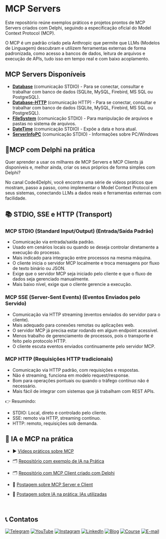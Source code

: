 # MCP Servers
Este repositório reúne exemplos práticos e projetos prontos de MCP Servers criados com Delphi, seguindo a especificação oficial do Model Context Protocol (MCP).

O MCP é um padrão criado pela Anthropic que permite que LLMs (Modelos de Linguagem) descubram e utilizem ferramentas externas de forma padronizada, como acesso a bancos de dados, leitura de arquivos e execução de APIs, tudo isso em tempo real e com baixo acoplamento.

## MCP Servers Disponíveis
- **[Database](https://github.com/Code4Delphi/mcp-servers/tree/master/Database)** (comunicação STDIO) - Para se conectar, consultar e trabalhar com banco de dados (SQLite, MySQL, Firebird, MS SQL ou PostgreSQL).
- **[Database-HTTP](https://github.com/Code4Delphi/mcp-servers/tree/master/Database-HTTP)** (comunicação HTTP) - Para se conectar, consultar e trabalhar com banco de dados (SQLite, MySQL, Firebird, MS SQL ou PostgreSQL).
- **[FileSystem](https://github.com/Code4Delphi/mcp-servers/tree/master/Filesystem)** (comunicação STDIO) - Para manipulação de arquivos e pastas no sistema de arquivos.
- **[DateTime](https://github.com/Code4Delphi/mcp-servers/tree/master/MCPDateTime)** (comunicação STDIO) - Expõe a data e hora atual.
- **[ServerInfoPC](https://github.com/Code4Delphi/mcp-servers/tree/master/ServerInfoPC)** (comunicação STDIO) - Informações sobre PC/Windows 
  
## 🚀MCP com Delphi na prática
Quer aprender a usar os milhares de MCP Servers e MCP Clients já disponíveis e, melhor ainda, criar os seus próprios de forma simples com Delphi?

No canal Code4Delphi, você encontra uma série de vídeos práticos que mostram, passo a passo, como implementar o Model Context Protocol em seus sistemas, conectando LLMs a dados reais e ferramentas externas com facilidade.

## 📚 STDIO, SSE e HTTP (Transport)
### MCP STDIO (Standard Input/Output) (Entrada/Saída Padrão)
- Comunicação via entrada/saída padrão.
- Usado em cenários locais ou quando se deseja controlar diretamente a execução do processo.
- Mais indicado para integração entre processos na mesma máquina.
- O cliente inicia o servidor MCP localmente e troca mensagens por fluxo de texto binário ou JSON.
- Exige que o servidor MCP seja iniciado pelo cliente e que o fluxo de dados seja gerenciado manualmente.
- Mais baixo nível, exige que o cliente gerencie a execução.

### MCP SSE (Server-Sent Events) (Eventos Enviados pelo Servido)
- Comunicação via HTTP streaming (eventos enviados do servidor para o cliente).
- Mais adequado para conexões remotas ou aplicações web.
- O servidor MCP já precisa estar rodando em algum endpoint acessível.
- Menos trabalho de gerenciamento de processos, pois o transporte é feito pelo protocolo HTTP.
- O cliente escuta eventos enviados continuamente pelo servidor MCP.

### MCP HTTP (Requisições HTTP tradicionais)
- Comunicação via HTTP padrão, com requisições e respostas.
- Não é streaming, funciona em modelo request/response.
- Bom para operações pontuais ou quando o tráfego contínuo não é necessário.
- Mais fácil de integrar com sistemas que já trabalham com REST APIs.

👉 Resumindo:
- STDIO: Local, direto e controlado pelo cliente.
- SSE: remoto via HTTP, streaming contínuo.
- HTTP: remoto, requisições sob demanda.


## 🔗 IA e MCP na prática
- ▶️ [Vídeos práticos sobre MCP](https://www.youtube.com/watch?v=G7H9_hGQ3Q8&list=PLLHSz4dOnnN237tIxJI10E5cy1dgXJxgP)

- 🗂️ [Repositório com exemplo de IA na Prática](https://github.com/Code4Delphi/ia-na-pratica)

- 🗂️ [Repositório com MCP Client criado com Delphi](https://github.com/Code4Delphi/mcp-client)

- 🌟 [Postagem sobre MCP Server e Client](https://code4delphi.com.br/blog/mcp/)

- 🌟 [Postagem sobre IA na prática: IAs utilizadas](https://code4delphi.com.br/blog/ia-na-pratica-ias-utilizadas/)

<br/>

## 📞 Contatos
[![Telegram](https://img.shields.io/badge/Telegram-Join-blue?logo=telegram)](https://t.me/Code4Delphi)
[![YouTube](https://img.shields.io/badge/YouTube-Join-red?logo=youtube&logoColor=red)](https://www.youtube.com/@code4delphi)
[![Instagram](https://img.shields.io/badge/Intagram-Follow-red?logo=instagram&logoColor=pink)](https://www.instagram.com/code4delphi/)
[![LinkedIn](https://img.shields.io/badge/LinkedIn-Connect-blue)](https://www.linkedin.com/in/cesar-cardoso-dev)
[![Blog](https://img.shields.io/badge/Blog-Code4Delphi-F00?logo=delphi)](https://code4delphi.com.br/blog/)
[![Course](https://img.shields.io/badge/Course-Delphi-F00?logo=delphi)](https://go.hotmart.com/U81331747Y?dp=1)
[![E-mail](https://img.shields.io/badge/E--mail-Send-yellowgreen?logo=maildotru&logoColor=yellowgreen)](mailto:contato@code4delphi.com.br)
